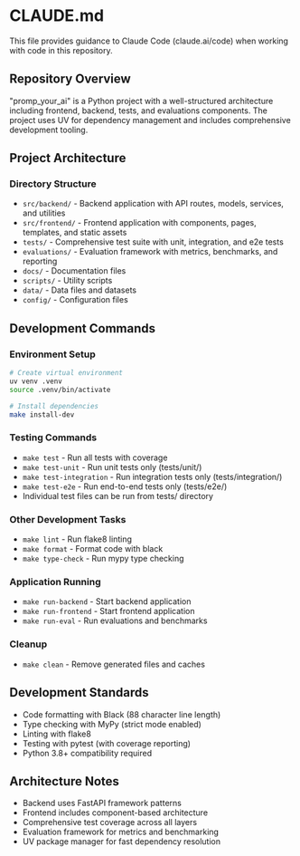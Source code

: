 # CLAUDE.md

This file provides guidance to Claude Code (claude.ai/code) when working with code in this repository.

## Repository Overview

"promp_your_ai" is a Python project with a well-structured architecture including frontend, backend, tests, and evaluations components. The project uses UV for dependency management and includes comprehensive development tooling.

## Project Architecture

### Directory Structure
- `src/backend/` - Backend application with API routes, models, services, and utilities
- `src/frontend/` - Frontend application with components, pages, templates, and static assets  
- `tests/` - Comprehensive test suite with unit, integration, and e2e tests
- `evaluations/` - Evaluation framework with metrics, benchmarks, and reporting
- `docs/` - Documentation files
- `scripts/` - Utility scripts
- `data/` - Data files and datasets
- `config/` - Configuration files

## Development Commands

### Environment Setup
```bash
# Create virtual environment
uv venv .venv
source .venv/bin/activate

# Install dependencies
make install-dev
```

### Testing Commands
- `make test` - Run all tests with coverage
- `make test-unit` - Run unit tests only (tests/unit/)
- `make test-integration` - Run integration tests only (tests/integration/)
- `make test-e2e` - Run end-to-end tests only (tests/e2e/)
- Individual test files can be run from tests/ directory

### Other Development Tasks
- `make lint` - Run flake8 linting
- `make format` - Format code with black
- `make type-check` - Run mypy type checking

### Application Running
- `make run-backend` - Start backend application
- `make run-frontend` - Start frontend application  
- `make run-eval` - Run evaluations and benchmarks

### Cleanup
- `make clean` - Remove generated files and caches

## Development Standards

- Code formatting with Black (88 character line length)
- Type checking with MyPy (strict mode enabled)
- Linting with flake8
- Testing with pytest (with coverage reporting)
- Python 3.8+ compatibility required

## Architecture Notes

- Backend uses FastAPI framework patterns
- Frontend includes component-based architecture
- Comprehensive test coverage across all layers
- Evaluation framework for metrics and benchmarking
- UV package manager for fast dependency resolution
